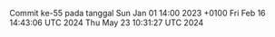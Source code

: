 Commit ke-55 pada tanggal Sun Jan 01 14:00 2023 +0100
Fri Feb 16 14:43:06 UTC 2024
Thu May 23 10:31:27 UTC 2024
